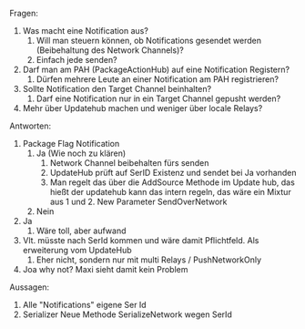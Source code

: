 Fragen:
1. Was macht eine Notification aus?
   1. Will man steuern können, ob Notifications gesendet werden (Beibehaltung des Network Channels)? 
   2. Einfach jede senden?
2. Darf man am PAH (PackageActionHub) auf eine Notification Registern?
   1. Dürfen mehrere Leute an einer Notification am PAH registrieren?
3. Sollte Notification den Target Channel beinhalten?
   1. Darf eine Notification nur in ein Target Channel gepusht werden?
4. Mehr über Updatehub machen und weniger über locale Relays?

Antworten:
1. Package Flag Notification
   1. Ja (Wie noch zu klären)
      1. Network Channel beibehalten fürs senden
      2. UpdateHub prüft auf SerID Existenz und sendet bei Ja vorhanden
      3. Man regelt das über die AddSource Methode im Update hub, das hießt der updatehub kann das intern regeln, das wäre ein Mixtur aus 1 und 2. New Parameter SendOverNetwork
   2. Nein
2. Ja
   1. Wäre toll, aber aufwand
3. Vlt. müsste nach SerId kommen und wäre damit Pflichtfeld. Als erweiterung vom UpdateHub
   1. Eher nicht, sondern nur mit multi Relays / PushNetworkOnly
4. Joa why not? Maxi sieht damit kein Problem

Aussagen:
1. Alle "Notifications" eigene Ser Id 
2. Serializer Neue Methode SerializeNetwork wegen SerId